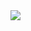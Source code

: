<img src="https://capsule-render.vercel.app/api?type=waving&color=auto&height=200&section=header&text=childevnote&fontSize=90" />
